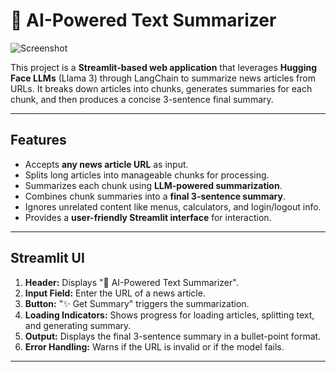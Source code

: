 # 📰 AI-Powered Text Summarizer
![Screenshot](https://github.com/user-attachments/assets/9c86d6e3-3081-4dfd-b397-6b51819e307c)


This project is a **Streamlit-based web application** that leverages **Hugging Face LLMs** (Llama 3) through LangChain to summarize news articles from URLs. It breaks down articles into chunks, generates summaries for each chunk, and then produces a concise 3-sentence final summary.

---

## Features

- Accepts **any news article URL** as input.
- Splits long articles into manageable chunks for processing.
- Summarizes each chunk using **LLM-powered summarization**.
- Combines chunk summaries into a **final 3-sentence summary**.
- Ignores unrelated content like menus, calculators, and login/logout info.
- Provides a **user-friendly Streamlit interface** for interaction.

---

## Streamlit UI

1. **Header:** Displays "📰 AI-Powered Text Summarizer".
2. **Input Field:** Enter the URL of a news article.
3. **Button:** "✨ Get Summary" triggers the summarization.
4. **Loading Indicators:** Shows progress for loading articles, splitting text, and generating summary.
5. **Output:** Displays the final 3-sentence summary in a bullet-point format.
6. **Error Handling:** Warns if the URL is invalid or if the model fails.


---
